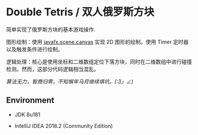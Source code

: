 # Double Tetris / 双人俄罗斯方块

简单实现了俄罗斯方块的基本游戏操作. 

图形绘制：使用 [javafx.scene.canvas](https://docs.oracle.com/javase/10/docs/api/javafx/scene/canvas/package-summary.html) 实现 2D 图形的绘制。使用 Timer 定时器以及触发条件进行绘制。

逻辑处理：核心是使用坐标和二维数组定位下落方块，同时在二维数组中进行碰撞检测。然而，这部分代码逻辑相当混乱。

_算法无力，智商归零，不知猴年马月继续填坑。(:3」∠)_

## Environment

* JDK 8u181

* IntelliJ IDEA 2018.2 (Community Edition)
